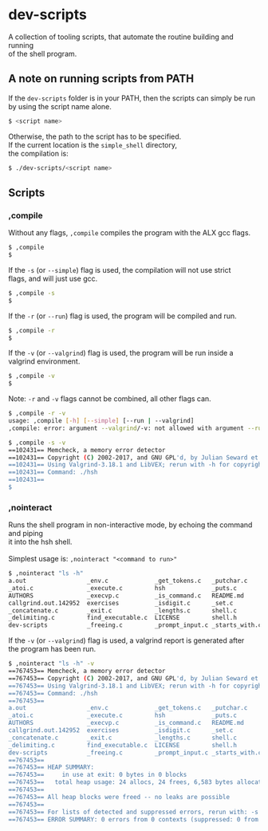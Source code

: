 # dev-scripts

A collection of tooling scripts, that automate the routine building and running
\
of the shell program.

## A note on running scripts from PATH

If the `dev-scripts` folder is in your PATH, then the scripts can simply be run
\
by using the script name alone.

```sh
$ <script name>
```

Otherwise, the path to the script has to be specified.
\
If the current location is the `simple_shell` directory,
\
the compilation is:

```sh
$ ./dev-scripts/<script name>
```

## Scripts

### ,compile

Without any flags, `,compile` compiles the program with the ALX gcc flags.

```sh
$ ,compile
$ 
```

If the `-s` (or `--simple`) flag is used, the compilation will not use strict
\
flags, and will just use gcc.

```sh
$ ,compile -s
$ 
```

If the `-r` (or `--run`) flag is used, the program will be compiled and run.

```sh
$ ,compile -r
$ 
```

If the `-v` (or `--valgrind`) flag is used, the program will be run inside a
\
valgrind environment.

```sh
$ ,compile -v
$ 
```

Note: `-r` and `-v` flags cannot be combined, all other flags can.

```sh
$ ,compile -r -v
usage: ,compile [-h] [--simple] [--run | --valgrind]
,compile: error: argument --valgrind/-v: not allowed with argument --run/-r
```

```sh
$ ,compile -s -v
==102431== Memcheck, a memory error detector
==102431== Copyright (C) 2002-2017, and GNU GPL'd, by Julian Seward et al.
==102431== Using Valgrind-3.18.1 and LibVEX; rerun with -h for copyright info
==102431== Command: ./hsh
==102431== 
$ 
```

### ,nointeract

Runs the shell program in non-interactive mode, by echoing the command and piping
\
it into the hsh shell.
\
\
Simplest usage is: `,nointeract "<command to run>"`

```sh
$ ,nointeract "ls -h"   
a.out                 _env.c             _get_tokens.c   _putchar.c      _strcat.c        _strlen.c
_atoi.c               _execute.c         hsh             _puts.c         _strchr.c        _strncpy.c
AUTHORS               _execvp.c          _is_command.c   README.md       _str_clean_up.c  tests
callgrind.out.142952  exercises          _isdigit.c      _set.c          _strcmp.c
_concatenate.c        _exit.c            _lengths.c      shell.c         _strcmpr.c
_delimiting.c         find_executable.c  LICENSE         shell.h         _strcpy.c
dev-scripts           _freeing.c         _prompt_input.c _starts_with.c  _strdup.c
```

If the `-v` (or `--valgrind`) flag is used, a valgrind report is generated after
\
the program has been run.

```sh
$ ,nointeract "ls -h" -v
==767453== Memcheck, a memory error detector
==767453== Copyright (C) 2002-2017, and GNU GPL'd, by Julian Seward et al.
==767453== Using Valgrind-3.18.1 and LibVEX; rerun with -h for copyright info
==767453== Command: ./hsh
==767453== 
a.out                 _env.c             _get_tokens.c   _putchar.c      _strcat.c        _strlen.c
_atoi.c               _execute.c         hsh             _puts.c         _strchr.c        _strncpy.c
AUTHORS               _execvp.c          _is_command.c   README.md       _str_clean_up.c  tests
callgrind.out.142952  exercises          _isdigit.c      _set.c          _strcmp.c
_concatenate.c        _exit.c            _lengths.c      shell.c         _strcmpr.c
_delimiting.c         find_executable.c  LICENSE         shell.h         _strcpy.c
dev-scripts           _freeing.c         _prompt_input.c _starts_with.c  _strdup.c
==767453== 
==767453== HEAP SUMMARY:
==767453==     in use at exit: 0 bytes in 0 blocks
==767453==   total heap usage: 24 allocs, 24 frees, 6,583 bytes allocated
==767453== 
==767453== All heap blocks were freed -- no leaks are possible
==767453== 
==767453== For lists of detected and suppressed errors, rerun with: -s
==767453== ERROR SUMMARY: 0 errors from 0 contexts (suppressed: 0 from 0)
```
